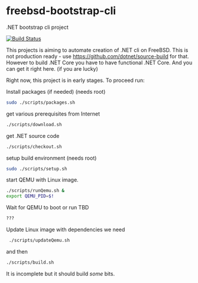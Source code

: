 # freebsd-bootstrap-cli
.NET bootstrap cli project

[![Build Status](https://api.cirrus-ci.com/github/wfurt/freebsd-bootstrap-cli.svg)](https://cirrus-ci.com/github/wfurt/freebsd-bootstrap-cli)

This projects is aiming to automate creation of .NET cli on FreeBSD.
This is not production ready - use https://github.com/dotnet/source-build for that.
However to build .NET Core you have to have functional .NET Core. And you can get it right here. (if you are lucky) 

Right now, this project is in early stages. To proceed run:

Install packages (if needed) (needs root)
```sh
sudo ./scripts/packages.sh
```

get various prerequisites from Internet
```sh
./scripts/download.sh
```

get .NET source code
```sh
./scripts/checkout.sh
```

setup build environment (needs root)
```sh
sudo ./scripts/setup.sh
```

start QEMU with Linux image.
```sh
./scripts/runQemu.sh &
export QEMU_PID=$!
```

Wait for QEMU to boot or run TBD
```sh
???
```

Update Linux image with dependencies we need
```sh
 ./scripts/updateQemu.sh
```

and then

```sh
./scripts/build.sh
```

It is incomplete but it should build _some_ bits.

